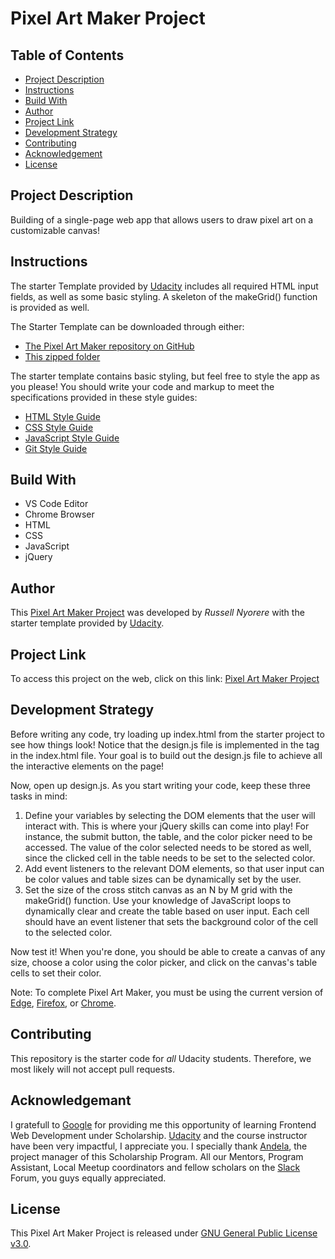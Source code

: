 # Pixel Art Maker Project

## Table of Contents

* [Project Description](#project-description)
* [Instructions](#instructions)
* [Build With](#build-with)
* [Author](#author)
* [Project Link](#project-link)
* [Development Strategy](#development-strategy)
* [Contributing](#contributing)
* [Acknowledgement](#acknowledgement)
* [License](#license)

## Project Description

Building of a single-page web app that allows users to draw pixel art on a customizable canvas!

## Instructions

The starter Template provided by [Udacity](https://www.udacity.com/) includes all required HTML input fields, as well as some basic styling. A skeleton of the makeGrid() function is provided as well.

The Starter Template can be downloaded through either:

  * [The Pixel Art Maker repository on GitHub](https://github.com/udacity/project-pixel-art-maker-starter)
  * [This zipped folder](https://github.com/udacity/project-pixel-art-maker-starter/archive/master.zip)

The starter template contains basic styling, but feel free to style the app as you please! You should write your code and markup to meet the specifications provided in these style guides:

  * [HTML Style Guide](http://udacity.github.io/frontend-nanodegree-styleguide/index.html)
  * [CSS Style Guide](http://udacity.github.io/frontend-nanodegree-styleguide/css.html)
  * [JavaScript Style Guide](http://udacity.github.io/frontend-nanodegree-styleguide/javascript.html)
  * [Git Style Guide](https://udacity.github.io/git-styleguide/)
  
## Build With

  * VS Code Editor
  * Chrome Browser
  * HTML
  * CSS
  * JavaScript
  * jQuery
  
## Author

This [Pixel Art Maker Project](https://neorusse.github.io/Pixel-Art-Maker-Project/) was developed by *Russell Nyorere* with the starter template provided by [Udacity](https://www.udacity.com/).
  
## Project Link

To access this project on the web, click on this link: [Pixel Art Maker Project](https://neorusse.github.io/Pixel-Art-Maker-Project/)

## Development Strategy

Before writing any code, try loading up index.html from the starter project to see how things look! Notice that the design.js file is implemented in the <body> tag in the index.html file. Your goal is to build out the design.js file to achieve all the interactive elements on the page!

Now, open up design.js. As you start writing your code, keep these three tasks in mind:

1.  Define your variables by selecting the DOM elements that the user will interact with. This is where your jQuery skills can come into     play! For instance, the submit button, the table, and the color picker need to be accessed. The value of the color selected needs to     be stored as well, since the clicked cell in the table needs to be set to the selected color.
2.  Add event listeners to the relevant DOM elements, so that user input can be color values and table sizes can be dynamically set by       the user.
3.  Set the size of the cross stitch canvas as an N by M grid with the makeGrid() function. Use your knowledge of JavaScript loops to       dynamically clear and create the table based on user input. Each cell should have an event listener that sets the background color       of the cell to the selected color.

Now test it! When you're done, you should be able to create a canvas of any size, choose a color using the color picker, and click on the canvas's table cells to set their color.

Note: To complete Pixel Art Maker, you must be using the current version of [Edge](https://www.microsoft.com/en-us/download/details.aspx?id=48126), [Firefox](https://www.mozilla.org/en-US/firefox/new/), or [Chrome](https://support.google.com/chrome/answer/95346?hl=en).

## Contributing

This repository is the starter code for _all_ Udacity students. Therefore, we most likely will not accept pull requests.

## Acknowledgemant

I gratefull to [Google](https://www.google.com/) for providing me this opportunity of learning Frontend Web Development under Scholarship. [Udacity](https://www.udacity.com/) and the course instructor have been very impactful, I appreciate you. I specially thank [Andela](https://andela.com/), the project manager of this Scholarship Program. All our Mentors, Program Assistant, Local Meetup coordinators and fellow scholars on the [Slack](https://slack.com/) Forum, you guys equally appreciated.

## License

This Pixel Art Maker Project is released under [GNU General Public License v3.0](https://github.com/neorusse/Pixel-Art-Maker-Project/blob/master/LICENSE).

